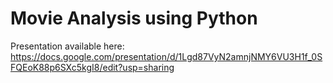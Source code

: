 # Movie Analysis using Python

Presentation available here:
https://docs.google.com/presentation/d/1Lgd87VyN2amnjNMY6VU3H1f_0SFQEoK88p6SXc5kgI8/edit?usp=sharing
